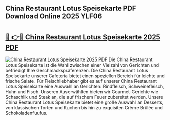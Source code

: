 ## China Restaurant Lotus Speisekarte PDF Download Online 2025 YLF06

# <h2><a href="http://gcalqr.nevu.top/?p=China+Restaurant+Lotus+Speisekarte">🔗 👉🔴 China Restaurant Lotus Speisekarte 2025 PDF</a></h2>

[![China Restaurant Lotus Speisekarte 2025 PDF](https://i.imgur.com/dBaPXMq.png)](http://gcalqr.nevu.top/?p=China+Restaurant+Lotus+Speisekarte)
Die China Restaurant Lotus Speisekarte ist die Wahl zwischen einer Vielzahl von Gerichten und befriedigt Ihre Geschmackspräferenzen. Die China Restaurant Lotus Speisekarte unserer Cafeteria bietet einen speziellen Bereich für leichte und frische Salate. Für Fleischliebhaber gibt es auf unserer China Restaurant Lotus Speisekarte eine Auswahl an Gerichten: Rindfleisch, Schweinefleisch, Huhn und Fisch. Unseren Auserwählten bieten wir Gourmet-Gerichte wie Schaschlik und Steak an, die auf frischem Feuer zubereitet werden. Unsere China Restaurant Lotus Speisekarte bietet eine große Auswahl an Desserts, von klassischen Torten und Kuchen bis hin zu exquisiten Crème Brûlée und Schokoladenfuufus.
